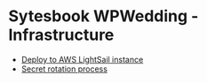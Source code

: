# Sytesbook WPWedding - Infrastructure
* [Deploy to AWS LightSail instance](docs/deploy-to-aws-lightsail.md)
* [Secret rotation process](docs/secret-rotation.md)
